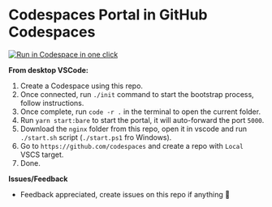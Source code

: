 # Codespaces Portal in GitHub Codespaces

[<img title="Run in Codespace in one click" src="https://cdn.jsdelivr.net/gh/bookish-potato/codespaces-in-codespaces@f097ccddfc401ab6b09d233dc47c3efa3f9513f6/images/badge.svg">](https://github.com/features/codespaces)

**From desktop VSCode:**

1. Create a Codespace using this repo.
2. Once connected, run `./init` command to start the bootstrap process, follow instructions.
3. Once complete, run `code -r .` in the terminal to open the current folder.
4. Run `yarn start:bare` to start the portal, it will auto-forward the port `5000`.
5. Download the `nginx` folder from this repo, open it in vscode and run `./start.sh` script (`./start.ps1` fro Windows).
6. Go to `https://github.com/codespaces` and create a repo with `Local` VSCS target.
7. Done.

**Issues/Feedback**

- Feedback appreciated, create issues on this repo if anything 🤗
